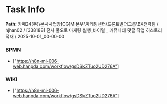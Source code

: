 # Task Info

**Path:** 카페24(주)\본사사업장\[CG]MI본부\마케팅센터\프론트빌더그룹\BX전략팀 / hjhan02 / [338188] 전사 풀오토 마케팅 실행_바이럴 _ 커뮤니티 댓글 작업 히스토리 적재 / 2025-10-01_00-00-00

### BPMN
- ["https://n8n-mi-006-web.hanpda.com/workflow/gsDSkZTuo2UD276A"]

### WIKI
- ["https://n8n-mi-006-web.hanpda.com/workflow/gsDSkZTuo2UD276A"]

